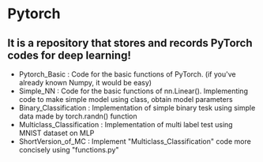 # Pytorch

## It is a repository that stores and records PyTorch codes for deep learning!<br>
 - Pytorch_Basic : Code for the basic functions of PyTorch. (if you've already known Numpy, it would be easy)<br> 
 - Simple_NN : Code for the basic functions of nn.Linear(). Implementing code to make simple model using class, obtain model parameters<br>
 - Binary_Classification : Implementation of simple binary tesk using simple data made by torch.randn() function
 - Multiclass_Classification : Implementation of multi label test using MNIST dataset on MLP 
 - ShortVersion_of_MC : Implement "Multiclass_Classification" code more concisely using "functions.py"
